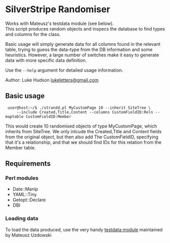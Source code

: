 SilverStripe Randomiser
=======================

Works with Mateusz's testdata module (see below).  
This script produces random objects and inspecs the database to find types and columns for the class.

Basic usage will simply generate data for all columns found in the relevant table, trying to guess the data-type
from the DB information and some heuristics.
However, a large number of switches make it easy to generate data with more specific data definition.

Use the `--help` argument for detailed usage information.

Author: Luke Hudson <lukeletters@gmail.com>

Basic usage
-----------

     user@host:~/$ ./strandd.pl MyCustomPage 10 --inherit SiteTree \
         --include Created,Title,Content --columns CustomFieldID:Reln --maptable CustomFieldID:Member

This would create 10 randomised objects of type MyCustomPage, which inherits from SiteTree.
We only inlcude the Created,Title and Content fields from the original object, but then also add
The CustomFieldID, specifying that it's a relationship, and that we should find IDs for this relation
from the Member table.


Requirements
------------

### Perl modules ###

 * Date::Manip
 * YAML::Tiny
 * Getopt::Declare
 * DBI

### Loading data ###

To load the data produced, use the very handy [testdata module][testdata] maintained by Mateusz Uzdowski

[testdata]: http://github.com/mateusz/silverstripe-testdata